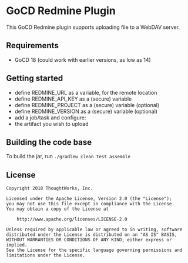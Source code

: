 # GoCD Redmine Plugin

This GoCD Redmine plugin supports uploading file to a WebDAV server.

## Requirements

* GoCD 18 (could work with earlier versions, as low as 14)

## Getting started

- define REDMINE_URL as a variable, for the remote location
- define REDMINE_API_KEY as a (secure) variable
- define REDMINE_PROJECT as a (secure) variable (optional)
- define REDMINE_VERSION as a (secure) variable (optional)
- add a job/task and configure:
- the artifact you wish to upload

## Building the code base

To build the jar, run `./gradlew clean test assemble`

## License

```plain
Copyright 2018 ThoughtWorks, Inc.

Licensed under the Apache License, Version 2.0 (the "License");
you may not use this file except in compliance with the License.
You may obtain a copy of the License at

    http://www.apache.org/licenses/LICENSE-2.0

Unless required by applicable law or agreed to in writing, software
distributed under the License is distributed on an "AS IS" BASIS,
WITHOUT WARRANTIES OR CONDITIONS OF ANY KIND, either express or implied.
See the License for the specific language governing permissions and
limitations under the License.
```
